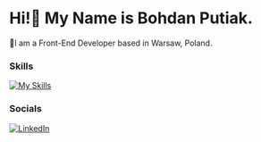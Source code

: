 # Hi!👋 My Name is Bohdan Putiak.
🚀I am a Front-End Developer based in Warsaw, Poland.

### Skills
[![My Skills](https://skillicons.dev/icons?i=html,css,sass,javascript,react,python,django)](https://skillicons.dev)

### Socials
[![LinkedIn](https://skillicons.dev/icons?i=linkedin)](https://www.linkedin.com/in/bohdan-putiak-2b39ba28a/)
